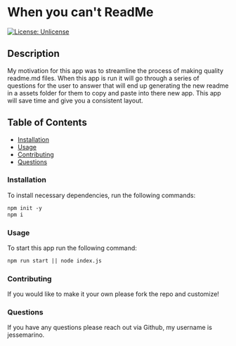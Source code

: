 # When you can't ReadMe

[![License: Unlicense](https://img.shields.io/badge/license-Unlicense-blue.svg)](http://unlicense.org/)

## Description

My motivation for this app was to streamline the process of making quality readme.md files. When this app is run it will go through a series of questions for the user to answer that will end up generating the new readme in a assets folder for them to copy and paste into there new app. This app will save time and give you a consistent layout.

## Table of Contents

- [Installation](#installation)
- [Usage](#usage)
- [Contributing](#contributing)
- [Questions](#questions)

### Installation

To install necessary dependencies, run the following commands:

```md
npm init -y
npm i
```

### Usage

To start this app run the following command:

```md
npm run start || node index.js
```

### Contributing

If you would like to make it your own please fork the repo and customize!

### Questions

If you have any questions please reach out via Github, my username is jessemarino.

